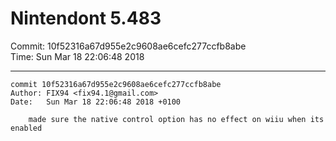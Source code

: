 # Nintendont 5.483
Commit: 10f52316a67d955e2c9608ae6cefc277ccfb8abe  
Time: Sun Mar 18 22:06:48 2018   

-----

```
commit 10f52316a67d955e2c9608ae6cefc277ccfb8abe
Author: FIX94 <fix94.1@gmail.com>
Date:   Sun Mar 18 22:06:48 2018 +0100

    made sure the native control option has no effect on wiiu when its enabled
```
